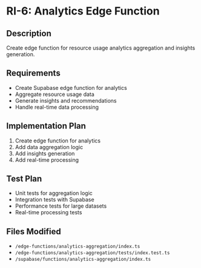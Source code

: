 # RI-6: Analytics Edge Function

## Description
Create edge function for resource usage analytics aggregation and insights generation.

## Requirements
- Create Supabase edge function for analytics
- Aggregate resource usage data
- Generate insights and recommendations
- Handle real-time data processing

## Implementation Plan
1. Create edge function for analytics
2. Add data aggregation logic
3. Add insights generation
4. Add real-time processing

## Test Plan
- Unit tests for aggregation logic
- Integration tests with Supabase
- Performance tests for large datasets
- Real-time processing tests

## Files Modified
- `/edge-functions/analytics-aggregation/index.ts`
- `/edge-functions/analytics-aggregation/tests/index.test.ts`
- `/supabase/functions/analytics-aggregation/index.ts`
